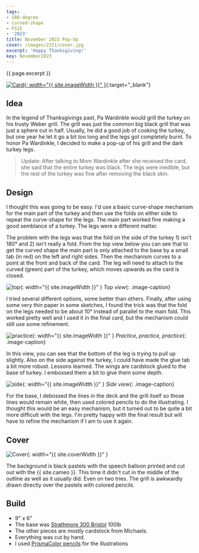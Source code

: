```yaml
---
tags:
- 180-degree
- curved-shape
- FS15
- '2023'
title: November 2023 Pop-Up
cover: /images/2311/cover.jpg
excerpt: 'Happy Thanksgiving!'
key: November2023
---
```

{{ page.excerpt }}

[![Card]({{site.baseurl}}/images/2311/popup.gif){: width="{{ site.imageWidth }}" }](/images/2311/popup.gif "Click to replay in a new tab"){:target="_blank"}

## Idea

In the legend of Thanksgivings past, Pa Wardinkle would grill the turkey on his trusty Weber grill. The grill was just the common big black grill that was just a sphere cut in half. Usually, he did a good job of cooking the turkey, but one year he let it go a bit too long and the legs got completely burnt. To honor Pa Wardinkle, I decided to make a pop-up of his grill and the dark turkey legs.

> Update: After talking to Mom Wardinkle after she received the card, she said that the entire turkey was black. The legs were inedible, but the rest of the turkey was fine after removing the black skin.

## Design

I thought this was going to be easy. I'd use a basic curve-shape mechanism for the main part of the turkey and then use the folds on either side to repeat the curve-shape for the legs. The main part worked fine making a good semblance of a turkey. The legs were a different matter.

The problem with the legs was that the fold on the side of the turkey 1) isn't 180&deg; and 2) isn't really a fold. From the top view below you can see that to get the curved shape the main part is only attached to the base by a small tab (in red) on the left and right sides. Then the mechanism curves to a point at the front and back of the card. The leg will need to attach to the curved (green) part of the turkey, which moves upwards as the card is closed.

![top]({{site.baseurl}}/images/2311/top.jpg){: width="{{ site.imageWidth }}" }
*Top view*{: .image-caption}

I tried several different options, some better than others. Finally, after using some very thin paper in some sketches, I found the trick was that the fold on the legs needed to be about 10&deg; instead of parallel to the main fold. This worked pretty well and I used it in the final card, but the mechanism could still use some refinement.

![practice]({{site.baseurl}}/images/2311/practice.jpg){: width="{{ site.imageWidth }}" }
*Practice, practice, practice*{: .image-caption}

In this view, you can see that the bottom of the leg is trying to pull up slightly. Also on the side against the turkey, I could have made the glue tab a bit more robust. Lessons learned. The wings are cardstock glued to the base of turkey. I embossed them a bit to give them some depth.

![side]({{site.baseurl}}/images/2311/side.jpg){: width="{{ site.imageWidth }}" }
*Side view*{: .image-caption}

For the base, I debossed the lines in the deck and the grill itself so those lines would remain white, then used colored pencils to do the illustrating. I thought this would be an easy mechanism, but it turned out to be quite a bit more difficult with the legs. I'm pretty happy with the final result but will have to refine the mechanism if I am to use it again.

## Cover

![Cover]({{site.baseurl}}{{page.cover}}){: width="{{ site.coverWidth }}" }

The background is black pastels with the speech balloon printed and cut out with the {{ site.cameo }}. This time it didn't cut in the middle of the outline as well as it usually did. Even on two tries. The grill is awkwardly drawn directly over the pastels with colored pencils.

## Build

- 9" x 6"
- The base was [Strathmore 300 Bristol](/supplies.html#strathmore-300-bristol) 100lb
- The other pieces are mostly cardstock from Michaels.
- Everything was cut by hand.
- I used [PrismaColor pencils](/supplies.html#prismacolor-colored-pencils) for the illustrations
